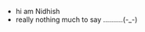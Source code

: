 - hi am Nidhish
- really nothing much to say ..........(-_-)
<!---
nithishkohi/nithishkohi is a ✨ special ✨ repository because its `README.md` (this file) appears on your GitHub profile.
You can click the Preview link to take a look at your changes.
--->
